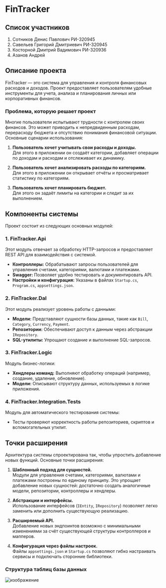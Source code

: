 # FinTracker

## Список участников
1. Сотников Денис Павлович РИ-320945
2. Савельев Григорий Дмитриевич РИ-320945
3. Косторной Дмитрий Вадимович РИ-320936
4. Азанов Андрей

## Описание проекта

FinTracker — это система для управления и контроля финансовых расходов и доходов. Проект предоставляет пользователям удобные инструменты для учета, анализа и планирования личных или корпоративных финансов.

### Проблема, которую решает проект

Многие пользователи испытывают трудности с контролем своих финансов. Это может приводить к непредвиденным расходам, перерасходу бюджета и отсутствию понимания финансовой ситуации.  
Основные сценарии использования:

1. **Пользователь хочет учитывать свои расходы и доходы.**  
   Для этого в приложении он создаёт категории, добавляет операции по доходам и расходам и отслеживает их динамику.

2. **Пользователь хочет анализировать расходы по категориям.**  
   Для этого в приложении он открывает отчёты и просматривает статистику по категориям.

3. **Пользователь хочет планировать бюджет.**  
   Для этого он задаёт лимиты на категории и следит за их выполнением.

## Компоненты системы

Проект состоит из следующих основных модулей:

### 1. **FinTracker.Api**
Этот модуль отвечает за обработку HTTP-запросов и предоставляет REST API для взаимодействия с системой.
- **Контроллеры:** Обрабатывают запросы пользователей для управления счетами, категориями, валютами и платежами.
- **Swagger:** Позволяет удобно тестировать и документировать API.
- **Настройки и конфигурация:** Указаны в файлах `Startup.cs`, `Program.cs`, `appsettings.json`.

### 2. **FinTracker.Dal**
Этот модуль реализует уровень работы с данными:
- **Модели:** Представляют сущности базы данных, такие как `Bill`, `Category`, `Currency`, `Payment`.
- **Репозитории:** Обеспечивают доступ к данным через абстракции `IRepository`.
- **SQL-утилиты:** Упрощают создание и выполнение SQL-запросов.

### 3. **FinTracker.Logic**
Модуль бизнес-логики:
- **Хендлеры команд:** Выполняют обработку операций (например, создание, удаление, обновление).
- **Модели:** Описывают структуру данных, используемых в логике приложения.

### 4. **FinTracker.Integration.Tests**
Модуль для автоматического тестирования системы:
- Тесты проверяют корректность работы репозиториев, скриптов и вспомогательных утилит.

## Точки расширения

Архитектура системы спроектирована так, чтобы упростить добавление новых функций. Основные точки расширения:

1. **Шаблонный подход для сущностей.**  
   Модули для управления счетами, категориями, валютами и платежами построены по единому принципу. Это упрощает добавление новых сущностей: достаточно создать аналогичные модели, репозитории, контроллеры и хендлеры.

2. **Абстракции и интерфейсы.**  
   Использование интерфейсов (`IEntity`, `IRepository`) позволяет легко заменить или дополнить существующую реализацию.

3. **Расширяемый API.**  
   Добавление новых эндпоинтов возможно с минимальными изменениями за счёт существующей структуры контроллеров и мапперов.

4. **Конфигурация через файлы настроек.**  
   Файлы `appsettings.json` и `Startup.cs` позволяют гибко настраивать сервисы и подключать сторонние библиотеки.

### Структура таблиц базы данных
![изображение](https://github.com/user-attachments/assets/618df346-7d9d-4457-9d9d-c1943f7bdbc3)
